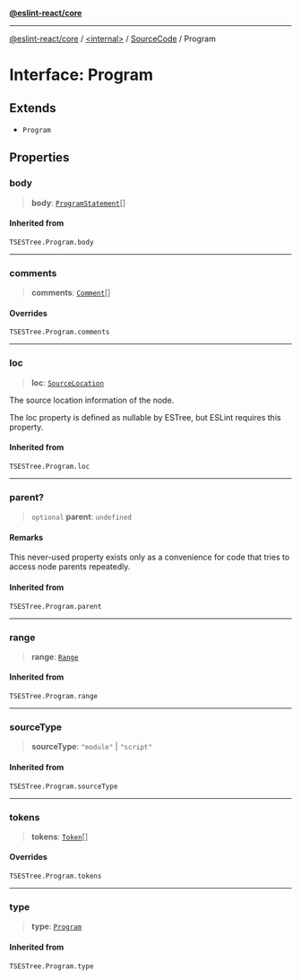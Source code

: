 [**@eslint-react/core**](../../../../README.md)

***

[@eslint-react/core](../../../../README.md) / [\<internal\>](../../../README.md) / [SourceCode](../README.md) / Program

# Interface: Program

## Extends

- `Program`

## Properties

### body

> **body**: [`ProgramStatement`](../../../type-aliases/ProgramStatement.md)[]

#### Inherited from

`TSESTree.Program.body`

***

### comments

> **comments**: [`Comment`](../../../type-aliases/Comment.md)[]

#### Overrides

`TSESTree.Program.comments`

***

### loc

> **loc**: [`SourceLocation`](../../../interfaces/SourceLocation.md)

The source location information of the node.

The loc property is defined as nullable by ESTree, but ESLint requires this property.

#### Inherited from

`TSESTree.Program.loc`

***

### parent?

> `optional` **parent**: `undefined`

#### Remarks

This never-used property exists only as a convenience for code that tries to access node parents repeatedly.

#### Inherited from

`TSESTree.Program.parent`

***

### range

> **range**: [`Range`](../../../type-aliases/Range.md)

#### Inherited from

`TSESTree.Program.range`

***

### sourceType

> **sourceType**: `"module"` \| `"script"`

#### Inherited from

`TSESTree.Program.sourceType`

***

### tokens

> **tokens**: [`Token`](../../../type-aliases/Token.md)[]

#### Overrides

`TSESTree.Program.tokens`

***

### type

> **type**: [`Program`](../../../README.md#program)

#### Inherited from

`TSESTree.Program.type`
